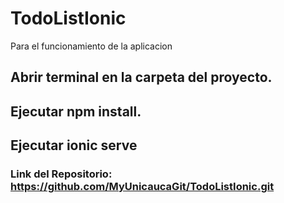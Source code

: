 # TodoListIonic
Para el funcionamiento de la aplicacion
## Abrir terminal en la carpeta del proyecto.
## Ejecutar npm install.
## Ejecutar ionic serve
### Link del Repositorio: https://github.com/MyUnicaucaGit/TodoListIonic.git
